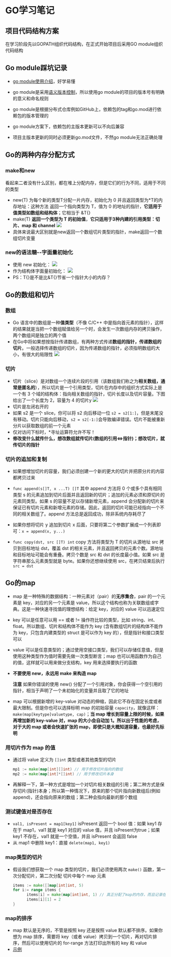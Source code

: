 # GO学习笔记


## 项目代码结构方案
在学习阶段先以GOPATH组织代码结构，在正式开始项目后采用GO module组织代码结构


## Go module踩坑记录
- [go module使用介绍](https://roberto.selbach.ca/intro-to-go-modules/)，好学易懂

- go module是采用[语义版本控制](https://gist.github.com/5d/5252217)，所以使用go module的项目的版本号有明确的意义和命名规则

- go module是根据分布式仓库例如GitHub上，依赖包的tag和go.mod进行依赖包的版本管理的

- go module方案下，依赖包的主版本更新可以不向后兼容

- 项目主版本更新的同时必须更新go.mod文件，不然go module无法正确处理

## Go的两种内存分配方式
### make和new
看起来二者没有什么区别，都在堆上分配内存，但是它们的行为不同，适用于不同的类型

- new(T) 为每个新的类型T分配一片内存，初始化为 0 并且返回类型为*T的内存地址：这种方法 返回一个指向类型为 T，值为 0 的地址的指针，**它适用于值类型如数组和结构体**；它相当于 &T{}
- make(T) **返回一个类型为 T 的初始值**，**它只适用于3种内建的引用类型：切片、map 和 channel**
![](https://raw.githubusercontent.com/Unknwon/the-way-to-go_ZH_CN/master/images/7.3_fig7.3.png)
- 具体来说最大区别就是new返回一个数组切片类型的指针，make返回一个数组切片变量

### new的语法糖--字面量初始化 
- 使用 new 初始化：
   ![](https://raw.githubusercontent.com/Unknwon/the-way-to-go_ZH_CN/master/eBook/images/10.1_fig10.1-1.jpg)
- 作为结构体字面量初始化：
   ![](https://raw.githubusercontent.com/Unknwon/the-way-to-go_ZH_CN/master/eBook/images/10.1_fig10.1-2.jpg)
- PS：T{}是不是比&T{}节省一个指针大小的内存？

## Go的数组和切片
### 数组
- Go 语言中的数组是一种**值类型**（不像 C/C++ 中是指向首元素的指针），这样的结果就是当把一个数组赋值给另一个时，会发生一次数组内存的拷贝操作，两个数组间是独立的两个值
- 在Go中将如果想按指针传递数组，有两种方式传递**数组的指针，传递数组的切片**。一般选择传递数组的切片，因为传递数组的指针，必须指明数组的大小，有很大的局限性
   ![](https://raw.githubusercontent.com/Unknwon/the-way-to-go_ZH_CN/master/images/7.1_fig7.1.png)
### 切片
- 切片（slice）是对数组一个连续片段的引用（该数组我们称之为**相关数组，通常是匿名的**），所以切片是一个引用类型，切片在内存中的组织方式实际上是一个有 3 个域的结构体：指向相关数组的指针，切片长度以及切片容量。下图给出了一个长度为 2，容量为 4 的切片y
   ![](https://raw.githubusercontent.com/Unknwon/the-way-to-go_ZH_CN/master/images/7.2_fig7.2.png)
- 切片是左闭右开的
- 如果 s2 是一个 slice，你可以将 s2 向后移动一位 `s2 = s2[1:]`，但是末尾没有移动。切片只能向后移动，`s2 = s2[-1:]`会导致编译错误。切片不能被重新分片以获取数组的前一个元素
- 仅对访问下标时，*寻址运算符允许不写！
- **修改变什么就传什么，想改数组就传切片(数组的引用<=>指针)；想改切片，就传切片的指针**

### 切片的追加和复制

- 如果想增加切片的容量，我们必须创建一个新的更大的切片并把原分片的内容都拷贝过来

- `func append(s[]T, x ...T) []T` 其中 append 方法将 0 个或多个具有相同类型 s 的元素追加到切片后面并且返回新的切片；追加的元素必须和原切片的元素同类型。如果 s 的容量不足以存储新增元素，append 会分配新的切片来保证已有切片元素和新增元素的存储。因此，返回的切片可能已经指向一个不同的相关数组了。append 方法总是返回成功，除非系统内存耗尽了

- 如果你想将切片 y 追加到切片 x 后面，只要将第二个参数扩展成一个列表即可：`x = append(x, y...)`

- `func copy(dst, src []T) int` copy 方法将类型为 T 的切片从源地址 src 拷贝到目标地址 dst，覆盖 dst 的相关元素，并且返回拷贝的元素个数。源地址和目标地址可能会有重叠。拷贝个数是 src 和 dst 的长度最小值。如果 src 是字符串那么元素类型就是 byte。如果你还想继续使用 src，在拷贝结束后执行 `src = dst`

## Go的map

- map 是一种特殊的数据结构：一种元素对（pair）的**无序集合**，pair 的一个元素是 key，对应的另一个元素是 value，所以这个结构也称为关联数组或字典。这是一种快速寻找值的理想结构：给定 key，对应的 value 可以迅速定位

- key 可以是任意可以用 == 或者 != 操作符比较的类型，比如 string、int、float。所以数组、切片和结构体不能作为 key (含有数组切片的结构体不能作为 key，只包含内建类型的 struct 是可以作为 key 的），但是指针和接口类型可以

- value 可以是任意类型的；通过使用空接口类型，我们可以存储任意值，但是使用这种类型作为值时需要先做一次类型断言；map 也可以用函数作为自己的值，这样就可以用来做分支结构，key 用来选择要执行的函数

- **不要使用 new，永远用 make 来构造 map**

  **注意** 如果你错误的使用 new() 分配了一个引用对象，你会获得一个空引用的指针，相当于声明了一个未初始化的变量并且取了它的地址
- map 可以根据新增的 key-value 对动态的伸缩，因此它不存在固定长度或者最大限制。但是你也可以选择标明 map 的初始容量 `capacity`，就像这样：`make(map[keytype]valuetype, cap)`；**当 map 增长到容量上限的时候，如果再增加新的 key-value 对，map 的大小会自动加 1。所以出于性能的考虑，对于大的 map 或者会快速扩张的 map，即使只是大概知道容量，也最好先标明**

### 用切片作为 map 的值

- 通过将 value 定义为 `[]int` 类型或者其他类型的切片

  ```go
  mp1 := make(map[int][]int) // 用于修改切片指向的数组
  mp2 := make(map[int]*[]int) // 用于修改切片本身
  ```

- 再解释一下，第一种方式是增加一个对切片相关数组的引用；第二种方式是保存切片(指针)本身；所以第一种情况下，原来的那个切片指向新数组后(例如append)，还会指向原来的数组；第二种会指向最新的那个数组

### 测试键值对是否存在

- `val1, isPresent = map1[key1]` isPresent 返回一个 bool 值：如果 key1 存在于 map1，val1 就是 key1 对应的 value 值，并且 isPresent为true；如果 key1 不存在，val1 就是一个空值，并且 isPresent 会返回 false
- 从 map1 中删除 key1：直接 `delete(map1, key1)` 

### map类型的切片

- 假设我们想获取一个 map 类型的切片，我们必须使用两次 `make()` 函数，第一次分配切片，第二次分配 切片中每个 map 元素

  ```go
  items := make([]map[int]int, 5)
  for i:= range items {
  		items[i] = make(map[int]int, 1) // 真正分配了map的内存，而且记录在切片中
  		items[i][1] = 2
  }
  ```

### map的排序
- map 默认是无序的，不管是按照 key 还是按照 value 默认都不排序。如果你想为 map 排序，需要将 key（或者 value）拷贝到一个切片，再对切片排序，然后可以使用切片的 for-range 方法打印出所有的 key 和 value
- [示例](https://github.com/Unknwon/the-way-to-go_ZH_CN/blob/master/eBook/08.5.md)